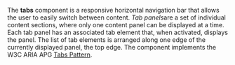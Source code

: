 The **tabs** component is a responsive horizontal navigation bar that allows the user to easily switch between content.
*Tab panels*are a set of individual content sections, where only one content panel can be displayed at a time.
Each tab panel has an associated tab element that, when activated, displays the panel. The list of tab elements is arranged along one edge of the currently displayed panel, the top edge. 
The component implements the W3C ARIA APG [Tabs Pattern](https://www.w3.org/WAI/ARIA/apg/patterns/tabs/).